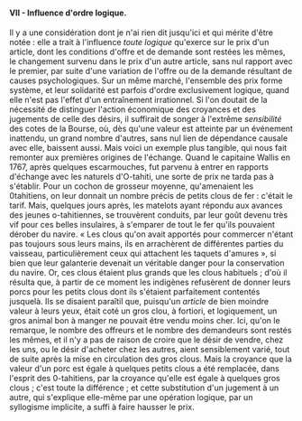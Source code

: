 #### VII - Influence d'ordre logique.

Il y a une considération dont je n'ai rien dit jusqu'ici et qui mérite d'être notée : elle a trait à l'influence _toute logique_ qu'exerce sur le prix d'un article, dont les conditions d'offre et de demande sont restées les mêmes, le changement survenu dans le prix d'un autre article, sans nul rapport avec le premier, par suite d'une variation de l'offre ou de la demande résultant de causes psychologiques. Sur un même marché, l'ensemble des prix forme système, et leur solidarité est parfois d'ordre exclusivement logique, quand elle n'est pas l'effet d'un entraînement irrationnel. Si l'on doutait de la nécessité de distinguer l'action économique des croyances et des jugements de celle des désirs, il suffirait de songer à l'extrême _sensibilité_ des cotes de la Bourse, où, dès qu'une valeur est atteinte par un événement inattendu, un grand nombre d'autres, sans nul lien de dépendance causale avec elle, baissent aussi. Mais voici un exemple plus tangible, qui nous fait remonter aux premières origines de l'échange. Quand le capitaine Wallis en 1767, après quelques escarmouches, fut parvenu à entrer en rapports d'échange avec les naturels d'O-tahiti, une sorte de prix ne tarda pas à s'établir. Pour un cochon de grosseur moyenne, qu'amenaient les 0tahitiens, on leur donnait un nombre précis de petits clous de fer : c'était le tarif. Mais, quelques jours après, les matelots ayant répondu aux avances des jeunes o-tahitiennes, se trouvèrent conduits, par leur goût devenu très vif pour ces belles insulaires, à s'emparer de tout le fer qu'ils pouvaient dérober du navire. « Les clous qu'on avait apportés pour commercer n'étant pas toujours sous leurs mains, ils en arrachèrent de différentes parties du vaisseau, particulièrement ceux qui attachent les taquets d'amures », si bien que leur galanterie devenait un véritable danger pour la conservation du navire. Or, ces clous étaient plus grands que les clous habituels ; d'où il résulta que, à partir de ce moment les indigènes refusèrent de donner leurs porcs pour les petits clous dont ils s'étaient parfaitement contentés jusquelà. Ils se disaient paraîtil que, puisqu'un _article_ de bien moindre valeur à leurs yeux, était coté un gros clou, à fortiori, et logiquement, un gros animal bon à manger ne pouvait être vendu moins cher. Ici, qu'on le remarque, le nombre des offreurs et le nombre des demandeurs sont restés les mêmes, et il n'y a pas de raison de croire que le désir de vendre, chez les uns, ou le désir d'acheter chez les autres, aient sensiblement varié, tout de suite après la mise en circulation des gros clous. Mais la croyance que la valeur d'un porc est égale à quelques petits clous a été remplacée, dans l'esprit des 0-tahitiens, par la croyance qu'elle est égale à quelques gros clous ; c'est toute la différence ; et cette substitution d'un jugement à un autre, qui s'explique elle-même par une opération logique, par un syllogisme implicite, a suffi à faire hausser le prix.
